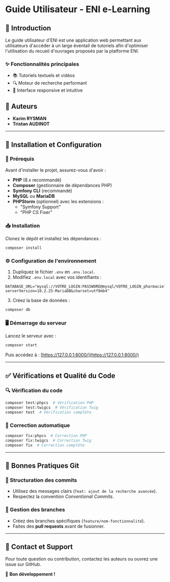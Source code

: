 # Guide Utilisateur - ENI e-Learning



## 📖 Introduction

Le guide utilisateur d'ENI est une application web permettant aux utilisateurs d'accéder à un large éventail de tutoriels afin d'optimiser l'utilisation du recueil d'ouvrages proposés par la platforme ENI.

### ✨ Fonctionnalités principales

- 📚 Tutoriels textuels et vidéos
- 🔍 Moteur de recherche performant
- 📱 Interface responsive et intuitive

## 👥 Auteurs

- **Karim RYSMAN**
- **Tristan AUDINOT**

---

## 🚀 Installation et Configuration

### 📌 Prérequis

Avant d'installer le projet, assurez-vous d'avoir :

- **PHP** (8.x recommandé)
- **Composer** (gestionnaire de dépendances PHP)
- **Symfony CLI** (recommandé)
- **MySQL** ou **MariaDB**
- **PHPStorm** (optionnel) avec les extensions :
  - "Symfony Support"
  - "PHP CS Fixer"

### 📥 Installation

Clonez le dépôt et installez les dépendances :

```bash
composer install
```

### ⚙️ Configuration de l'environnement

1. Dupliquez le fichier `.env` en `.env.local`.
2. Modifiez `.env.local` avec vos identifiants :

```dotenv
DATABASE_URL="mysql://VOTRE_LOGIN:PASSWORD@mysql/VOTRE_LOGIN_pharmacie?serverVersion=10.2.25-MariaDB&charset=utf8mb4"
```

3. Créez la base de données :

```bash
composer db
```

### 🖥️ Démarrage du serveur

Lancez le serveur avec :

```bash
composer start
```

Puis accédez à : [https://127.0.0.1:8000/](https://127.0.0.1:8000/)

---

## ✅ Vérifications et Qualité du Code

### 🔍 Vérification du code

```bash
composer test:phpcs  # Vérification PHP
composer test:twigcs  # Vérification Twig
composer test  # Vérification complète
```

### 🔧 Correction automatique

```bash
composer fix:phpcs  # Correction PHP
composer fix:twigcs  # Correction Twig
composer fix  # Correction complète
```

---

## 🎯 Bonnes Pratiques Git

### 📌 Structuration des commits

- Utilisez des messages clairs (`feat: ajout de la recherche avancée`).
- Respectez la convention *Conventional Commits*.

### 🌿 Gestion des branches

- Créez des branches spécifiques (`feature/nom-fonctionnalité`).
- Faites des **pull requests** avant de fusionner.

---

## 📩 Contact et Support

Pour toute question ou contribution, contactez les auteurs ou ouvrez une issue sur GitHub.

🚀 **Bon développement !**

